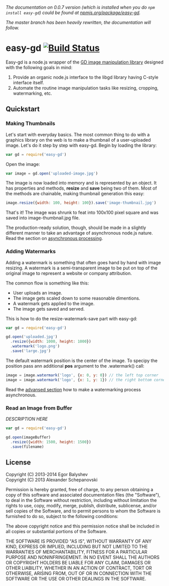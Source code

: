 _The documentation on 0.0.7 version (which is installed when you do ``npm install easy-gd``) could be found at [npmjs.org/package/easy-gd](https://npmjs.org/package/easy-gd)._

_The master branch has been heavily rewritten, the documentation will follow._

# easy-gd [![Build Status](https://travis-ci.org/furagu/easy-gd.png?branch=master)](https://travis-ci.org/furagu/easy-gd)

Easy-gd is a node.js wrapper of the [GD image manipulation library](http://libgd.bitbucket.org) designed with the following goals in mind:

1. Provide an organic node.js interface to the libgd library having C-style interface itself.
2. Automate the routine image manipulation tasks like resizing, cropping, watermarking, etc.

## Quickstart

### Making Thumbnails

Let's start with everyday basics. The most common thing to do with a graphics library on the web is to make a thumbnail of a user-uploaded image. Let's do it step by step with easy-gd. Begin by loading the library:

```js
var gd = require('easy-gd')
```

Open the image:

```js
var image = gd.open('uploaded-image.jpg')
```

The image is now loaded into memory and is represented by an object. It has properties and methods, __resize__ and __save__ being two of them. Most of the methods are chainable, making thumbnail generation this easy:

```js
image.resize({width: 100, height: 100}).save('image-thumbnail.jpg')
```

That's it! The image was shrunk to feat into 100x100 pixel square and was saved into image-thumbnail.jpg file.

The production-ready solution, though, should be made in a slightly different manner to take an advantage of asynchronous node.js nature. Read the section on [asynchronous processing](#TODO).

### Adding Watermarks

Adding a watermark is something that often goes hand by hand with image resizing. A watermark is a semi-transparent image to be put on top of the original image to represent a website or company attribution.

The common flow is something like this:

* User uploads an image.
* The image gets scaled down to some reasonable dimentions.
* A watermark gets applied to the image.
* The image gets saved and served.

This is how to do the resize-watermark-save part with easy-gd:

```js
var gd = require('easy-gd')

gd.open('uploaded.jpg')
  .resize({width: 1000, height: 1000})
  .watermark('logo.png')
  .save('large.jpg')
```

The default watermark position is the center of the image. To specipy the position pass ann additional __pos__ argument to the .watermark() call:

```js
image = image.watermark('logo', {x: 0, y: 0}) // the left top corner
image = image.watermark('logo', {x: 1, y: 1}) // the right bottom corner
```

Read the [advansed section](#TODO) how to make a watermarking process asynchronous.

### Read an Image from Buffer

_DESCRIPTION HERE_

```js
var gd = require('easy-gd')

gd.open(imageBuffer)
  .resize({width: 1500, height: 1500})
  .save(filename)
```

## License

Copyright (C) 2013-2014 Egor Balyshev<br>
Copyright (C) 2013 Alexander Schepanovski

Permission is hereby granted, free of charge, to any person obtaining a copy of this software and associated documentation files (the "Software"), to deal in the Software without restriction, including without limitation the rights to use, copy, modify, merge, publish, distribute, sublicense, and/or sell copies of the Software, and to permit persons to whom the Software is furnished to do so, subject to the following conditions:

The above copyright notice and this permission notice shall be included in all copies or substantial portions of the Software.

THE SOFTWARE IS PROVIDED "AS IS", WITHOUT WARRANTY OF ANY KIND, EXPRESS OR IMPLIED, INCLUDING BUT NOT LIMITED TO THE WARRANTIES OF MERCHANTABILITY, FITNESS FOR A PARTICULAR PURPOSE AND NONINFRINGEMENT. IN NO EVENT SHALL THE AUTHORS OR COPYRIGHT HOLDERS BE LIABLE FOR ANY CLAIM, DAMAGES OR OTHER LIABILITY, WHETHER IN AN ACTION OF CONTRACT, TORT OR OTHERWISE, ARISING FROM, OUT OF OR IN CONNECTION WITH THE SOFTWARE OR THE USE OR OTHER DEALINGS IN THE SOFTWARE.

